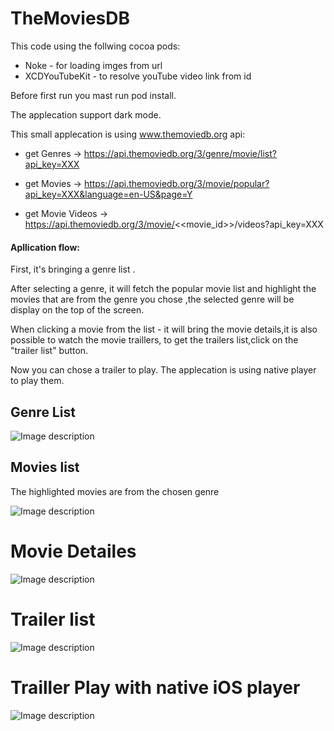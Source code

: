 # TheMoviesDB

This code using the follwing cocoa pods:

- Noke - for loading imges from url
- XCDYouTubeKit -  to resolve youTube video link from id

Before first run you mast run pod install.

The applecation support dark mode.

This small applecation is using  www.themoviedb.org api:
- get Genres -> https://api.themoviedb.org/3/genre/movie/list?api_key=XXX

- get Movies -> https://api.themoviedb.org/3/movie/popular?api_key=XXX&language=en-US&page=Y 

- get Movie Videos -> https://api.themoviedb.org/3/movie/<<movie_id>>/videos?api_key=XXX

#### Apllication flow:

First, it's bringing  a genre list .

After selecting a genre, it will fetch the popular movie list and highlight the movies that are from the genre you chose ,the selected genre will be display on the top of the screen.

When clicking a movie from the list - it will bring the movie details,it is also possible to watch the movie traillers, to get the trailers list,click on the "trailer list" button.

 Now you can chose a trailer to play.
The applecation is using native player to play them.

## Genre List

![Image description](https://github.com/yaelbe/TheMoviesDB/blob/master/screens/Screen%20Shot%202020-04-11%20at%2021.50.07.png)
## Movies list 
The highlighted movies are from the chosen genre

![Image description](https://github.com/yaelbe/TheMoviesDB/blob/master/screens/Screen%20Shot%202020-04-11%20at%2021.50.30.png)
# Movie Detailes

![Image description](https://github.com/yaelbe/TheMoviesDB/blob/master/screens/Screen%20Shot%202020-04-11%20at%2021.50.49.png)

# Trailer list

![Image description](https://github.com/yaelbe/TheMoviesDB/blob/master/screens/Screen%20Shot%202020-04-11%20at%2021.50.58.png)

# Trailler Play with native iOS player

![Image description](https://github.com/yaelbe/TheMoviesDB/blob/master/screens/Screen%20Shot%202020-04-11%20at%2021.51.11.png)

